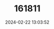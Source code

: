 ---
title: "161811"
category: "Artemisia oelandica"
draft: false
date: 2024-02-22 13:03:52
languages:
  Swedish: ["Alvarmalört"]
---
